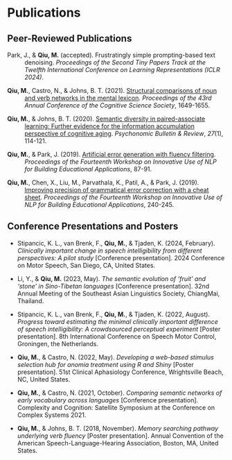 # Publications

<!--
- Park, J., & **Qiu, M.** (accepted). Frustratingly simple prompting-based text denoising. *Proceedings of the Second Tiny Papers Track at the Twelfth International Conference on Learning Representations (ICLR 2024)*.

- **Qiu, M.**, Castro, N., & Johns, B. T. (2021). [Structural comparisons of noun and verb networks in the mental lexicon](https://escholarship.org/uc/item/4b20s6wp). *Proceedings of the 43rd Annual Conference of the Cognitive Science Society*, 1649-1655.

- **Qiu, M.**, & Johns, B. T. (2020). [Semantic diversity in paired-associate learning: Further evidence for the information accumulation perspective of cognitive aging](https://rdcu.be/bZaKR). *Psychonomic Bulletin & Review*, *27*(1), 114-121.

- **Qiu, M.**, & Park, J. (2019). [Artificial error generation with fluency filtering](https://www.aclweb.org/anthology/W19-4408). *Proceedings of the Fourteenth Workshop on Innovative Use of NLP for Building Educational Applications*, 87-91.

- **Qiu, M.**, Chen, X., Liu, M., Parvathala, K., Patil, A., & Park, J. (2019). [Improving precision of grammatical error correction with a cheat sheet](https://www.aclweb.org/anthology/W19-4425). *Proceedings of the Fourteenth Workshop on Innovative Use of NLP for Building Educational Applications*, 240-245.
-->
## Peer-Reviewed Publications

<p style="padding-left: 40px; text-indent: -40px;">Park, J., & <strong>Qiu, M.</strong> (accepted). Frustratingly simple prompting-based text denoising. <em>Proceedings of the Second Tiny Papers Track at the Twelfth International Conference on Learning Representations (ICLR 2024)</em>.</p>

<p style="padding-left: 40px; text-indent: -40px;"><strong>Qiu, M.</strong>, Castro, N., & Johns, B. T. (2021). <a href="https://escholarship.org/uc/item/4b20s6wp">Structural comparisons of noun and verb networks in the mental lexicon</a>. <em>Proceedings of the 43rd Annual Conference of the Cognitive Science Society</em>, 1649-1655.</p>

<p style="padding-left: 40px; text-indent: -40px;"><strong>Qiu, M.</strong>, & Johns, B. T. (2020). <a href="https://rdcu.be/bZaKR">Semantic diversity in paired-associate learning: Further evidence for the information accumulation perspective of cognitive aging</a>. <em>Psychonomic Bulletin & Review</em>, <em>27</em>(1), 114-121.</p>

<p style="padding-left: 40px; text-indent: -40px;"><strong>Qiu, M.</strong>, & Park, J. (2019). <a href="https://www.aclweb.org/anthology/W19-4408">Artificial error generation with fluency filtering</a>. <em>Proceedings of the Fourteenth Workshop on Innovative Use of NLP for Building Educational Applications</em>, 87-91.</p>

<p style="padding-left: 40px; text-indent: -40px;"><strong>Qiu, M.</strong>, Chen, X., Liu, M., Parvathala, K., Patil, A., & Park, J. (2019). <a href="https://www.aclweb.org/anthology/W19-4425">Improving precision of grammatical error correction with a cheat sheet</a>. <em>Proceedings of the Fourteenth Workshop on Innovative Use of NLP for Building Educational Applications</em>, 240-245.</p>


## Conference Presentations and Posters

- Stipancic, K. L., van Brenk, F., **Qiu, M.**, & Tjaden, K. (2024, February). *Clinically important change in speech intelligibility from different perspectives: A pilot study* [Conference presentation]. 2024 Conference on Motor Speech, San Diego, CA, United States.

- Li, Y., & **Qiu, M.** (2023, May). *The semantic evolution of ‘fruit’ and ‘stone’ in Sino-Tibetan languages* [Conference presentation]. 32nd Annual Meeting of the Southeast Asian Linguistics Society, ChiangMai, Thailand. 

- Stipancic, K. L., van Brenk, F., **Qiu, M.**, & Tjaden, K. (2022, August). *Progress toward estimating the minimal clinically important difference of speech intelligibility: A crowdsourced perceptual experiment* [Poster presentation]. 8th International Conference on Speech Motor Control, Groningen, the Netherlands.

- **Qiu, M.**, & Castro, N. (2022, May). *Developing a web-based stimulus selection hub for anomia treatment using R and Shiny* [Poster presentation]. 51st Clinical Aphasiology Conference, Wrightsville Beach, NC, United States. 

- **Qiu, M.**, & Castro, N. (2021, October). *Comparing semantic networks of early vocabulary across languages* [Conference presentation]. Complexity and Cognition: Satellite Symposium at the Conference on Complex Systems 2021.

- **Qiu, M.**, & Johns, B. T. (2018, November). *Memory searching pathway underlying verb fluency* [Poster presentation]. Annual Convention of the American Speech-Language-Hearing Association, Boston, MA, United States.

